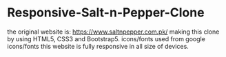 # Responsive-Salt-n-Pepper-Clone
the original website is: https://www.saltnpepper.com.pk/
making this clone by using HTML5, CSS3 and Bootstrap5.
icons/fonts used from google icons/fonts
this website is fully responsive in all size of devices.
